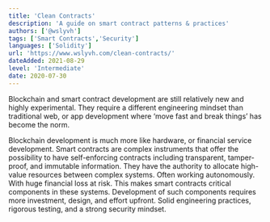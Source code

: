 ```yaml
---
title: 'Clean Contracts'
description: 'A guide on smart contract patterns & practices'
authors: ['@wslyvh']
tags: ['Smart Contracts','Security']
languages: ['Solidity']
url: 'https://www.wslyvh.com/clean-contracts/'
dateAdded: 2021-08-29
level: 'Intermediate'
date: 2020-07-30
---
```


Blockchain and smart contract development are still relatively new and highly experimental. They require a different engineering mindset than traditional web, or app development where ‘move fast and break things’ has become the norm.

Blockchain development is much more like hardware, or financial service development. Smart contracts are complex instruments that offer the possibility to have self-enforcing contracts including transparent, tamper-proof, and immutable information. They have the authority to allocate high-value resources between complex systems. Often working autonomously. With huge financial loss at risk. This makes smart contracts critical components in these systems. Development of such components requires more investment, design, and effort upfront. Solid engineering practices, rigorous testing, and a strong security mindset.